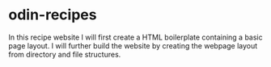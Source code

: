 # odin-recipes

In this recipe website I will first create a HTML boilerplate containing a basic page layout.  I will further build the website by creating the webpage layout from directory and file structures.
